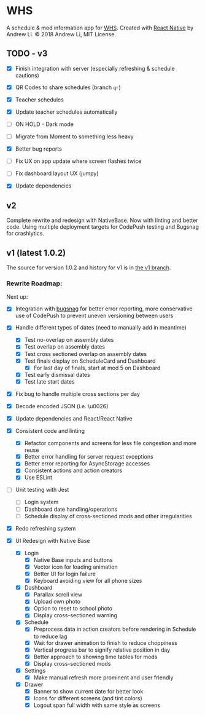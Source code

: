# WHS

A schedule & mod information app for [WHS](http://whs.westside66.org/). Created
with [React Native](https://facebook.github.io/react-native/) by Andrew Li. © 2018 Andrew Li, MIT License.

## TODO - v3

- [x] Finish integration with server (especially refreshing & schedule cautions)
- [x] QR Codes to share schedules (branch `qr`)
- [x] Teacher schedules
- [x] Update teacher schedules automatically
- [ ] ON HOLD - Dark mode

- [ ] Migrate from Moment to something less heavy

- [x] Better bug reports
- [ ] Fix UX on app update where screen flashes twice
- [ ] Fix dashboard layout UX (jumpy)
- [x] Update dependencies

## v2

Complete rewrite and redesign with NativeBase. Now with linting and better code. Using multiple
deployment targets for CodePush testing and Bugsnag for crashlytics.

## v1 (latest 1.0.2)

The source for version 1.0.2 and history for v1 is in [the v1 branch](https://github.com/Li357/WHS/tree/v1).

### Rewrite Roadmap:

Next up:
- [x] Integration with [bugsnag](https://docs.bugsnag.com/platforms/react-native/) for better error reporting, more conservative use of CodePush to prevent uneven versioning between users
- [x] Handle different types of dates (need to manually add in meantime)
  - [x] Test no-overlap on assembly dates
  - [x] Test overlap on assembly dates
  - [x] Test cross sectioned overlap on assembly dates
  - [x] Test finals display on ScheduleCard and Dashboard
    - [x] For last day of finals, start at mod 5 on Dashboard
  - [x] Test early dismissal dates
  - [x] Test late start dates
- [x] Fix bug to handle multiple cross sections per day
- [x] Decode encoded JSON (i.e. \\u0026)

- [x] Update dependencies and React/React Native
- [x] Consistent code and linting
  - [x] Refactor components and screens for less file congestion and more reuse
  - [x] Better error handling for server request exceptions
  - [x] Better error reporting for AsyncStorage accesses
  - [x] Consistent actions and action creators
  - [x] Use ESLint
- [ ] Unit testing with Jest
  - [ ] Login system
  - [ ] Dashboard date handling/operations
  - [ ] Schedule display of cross-sectioned mods and other irregularities
- [x] Redo refreshing system
- [x] UI Redesign with Native Base
  - [x] Login
    - [x] Native Base inputs and buttons
    - [x] Vector icon for loading animation
    - [x] Better UI for login failure
    - [x] Keyboard avoiding view for all phone sizes
  - [x] Dashboard
    - [x] Parallax scroll view
    - [x] Upload own photo
    - [x] Option to reset to school photo
    - [x] Display cross-sectioned warning
  - [x] Schedule
    - [x] Preprocess data in action creators before rendering in Schedule to reduce lag
    - [x] Wait for drawer animation to finish to reduce choppiness
    - [x] Vertical progress bar to signify relative position in day
    - [x] Better approach to showing time tables for mods
    - [x] Display cross-sectioned mods
  - [x] Settings
    - [x] Make manual refresh more prominent and user friendly
  - [x] Drawer
    - [x] Banner to show current date for better look
    - [x] Icons for different screens (and tint colors)
    - [x] Logout span full width with same style as screens
